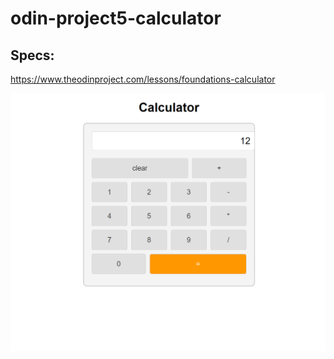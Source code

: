 # odin-project5-calculator

## Specs:
https://www.theodinproject.com/lessons/foundations-calculator

![image](page.png)